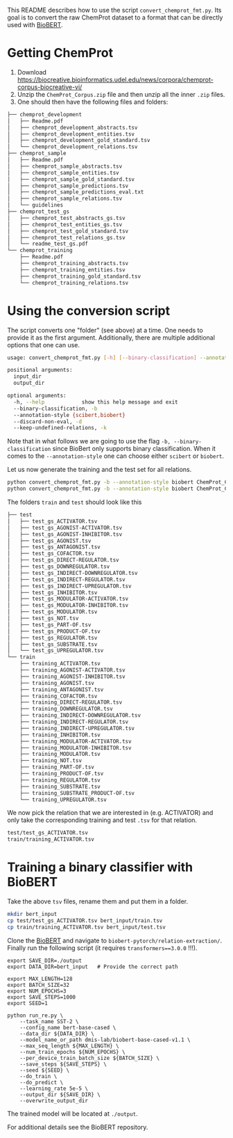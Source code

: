 <!---
BBSearch is a text mining toolbox focused on scientific use cases.

Copyright (C) 2020  Blue Brain Project, EPFL.

This program is free software: you can redistribute it and/or modify
it under the terms of the GNU Lesser General Public License as published by
the Free Software Foundation, either version 3 of the License, or
(at your option) any later version.

This program is distributed in the hope that it will be useful,
but WITHOUT ANY WARRANTY; without even the implied warranty of
MERCHANTABILITY or FITNESS FOR A PARTICULAR PURPOSE.  See the
GNU Lesser General Public License for more details.

You should have received a copy of the GNU Lesser General Public License
along with this program. If not, see <https://www.gnu.org/licenses/>.
-->

This README describes how to use the script `convert_chemprot_fmt.py`. Its goal
is to convert the raw ChemProt dataset to a format that can be directly
used with [BioBERT](https://github.com/dmis-lab/biobert-pytorch).

# Getting ChemProt
1. Download https://biocreative.bioinformatics.udel.edu/news/corpora/chemprot-corpus-biocreative-vi/
2. Unzip the `ChemProt_Corpus.zip` file and then unzip all the inner `.zip` files.
3. One should then have the following files and folders:

```bash
├── chemprot_development
│   ├── Readme.pdf
│   ├── chemprot_development_abstracts.tsv
│   ├── chemprot_development_entities.tsv
│   ├── chemprot_development_gold_standard.tsv
│   └── chemprot_development_relations.tsv
├── chemprot_sample
│   ├── Readme.pdf
│   ├── chemprot_sample_abstracts.tsv
│   ├── chemprot_sample_entities.tsv
│   ├── chemprot_sample_gold_standard.tsv
│   ├── chemprot_sample_predictions.tsv
│   ├── chemprot_sample_predictions_eval.txt
│   ├── chemprot_sample_relations.tsv
│   └── guidelines
├── chemprot_test_gs
│   ├── chemprot_test_abstracts_gs.tsv
│   ├── chemprot_test_entities_gs.tsv
│   ├── chemprot_test_gold_standard.tsv
│   ├── chemprot_test_relations_gs.tsv
│   └── readme_test_gs.pdf
└── chemprot_training
    ├── Readme.pdf
    ├── chemprot_training_abstracts.tsv
    ├── chemprot_training_entities.tsv
    ├── chemprot_training_gold_standard.tsv
    └── chemprot_training_relations.tsv
```


# Using the conversion script
The script converts one "folder" (see above) at a time. One needs to provide it
as the first argument. Additionally, there are multiple additional options
that one can use.


```bash
usage: convert_chemprot_fmt.py [-h] [--binary-classification] --annotation-style {scibert,biobert} [--discard-non-eval] [--keep-undefined-relations] input_dir output_dir

positional arguments:
  input_dir
  output_dir

optional arguments:
  -h, --help            show this help message and exit
  --binary-classification, -b
  --annotation-style {scibert,biobert}
  --discard-non-eval, -d
  --keep-undefined-relations, -k
```

Note that in what follows we are going to use the flag `-b, --binary-classification`
since BioBert only supports binary classification. When it comes to the
`--annotation-style` one can choose either `scibert` or `biobert`.

Let us now generate the training and the test set for all relations.

```bash
python convert_chemprot_fmt.py -b --annotation-style biobert ChemProt_Corpus/chemprot_training train
python convert_chemprot_fmt.py -b --annotation-style biobert ChemProt_Corpus/chemprot_test_gs test
```
The folders `train` and `test` should look like this

```bash
├── test
│   ├── test_gs_ACTIVATOR.tsv
│   ├── test_gs_AGONIST-ACTIVATOR.tsv
│   ├── test_gs_AGONIST-INHIBITOR.tsv
│   ├── test_gs_AGONIST.tsv
│   ├── test_gs_ANTAGONIST.tsv
│   ├── test_gs_COFACTOR.tsv
│   ├── test_gs_DIRECT-REGULATOR.tsv
│   ├── test_gs_DOWNREGULATOR.tsv
│   ├── test_gs_INDIRECT-DOWNREGULATOR.tsv
│   ├── test_gs_INDIRECT-REGULATOR.tsv
│   ├── test_gs_INDIRECT-UPREGULATOR.tsv
│   ├── test_gs_INHIBITOR.tsv
│   ├── test_gs_MODULATOR-ACTIVATOR.tsv
│   ├── test_gs_MODULATOR-INHIBITOR.tsv
│   ├── test_gs_MODULATOR.tsv
│   ├── test_gs_NOT.tsv
│   ├── test_gs_PART-OF.tsv
│   ├── test_gs_PRODUCT-OF.tsv
│   ├── test_gs_REGULATOR.tsv
│   ├── test_gs_SUBSTRATE.tsv
│   └── test_gs_UPREGULATOR.tsv
└── train
    ├── training_ACTIVATOR.tsv
    ├── training_AGONIST-ACTIVATOR.tsv
    ├── training_AGONIST-INHIBITOR.tsv
    ├── training_AGONIST.tsv
    ├── training_ANTAGONIST.tsv
    ├── training_COFACTOR.tsv
    ├── training_DIRECT-REGULATOR.tsv
    ├── training_DOWNREGULATOR.tsv
    ├── training_INDIRECT-DOWNREGULATOR.tsv
    ├── training_INDIRECT-REGULATOR.tsv
    ├── training_INDIRECT-UPREGULATOR.tsv
    ├── training_INHIBITOR.tsv
    ├── training_MODULATOR-ACTIVATOR.tsv
    ├── training_MODULATOR-INHIBITOR.tsv
    ├── training_MODULATOR.tsv
    ├── training_NOT.tsv
    ├── training_PART-OF.tsv
    ├── training_PRODUCT-OF.tsv
    ├── training_REGULATOR.tsv
    ├── training_SUBSTRATE.tsv
    ├── training_SUBSTRATE_PRODUCT-OF.tsv
    └── training_UPREGULATOR.tsv
```
We now pick the relation that we are interested in (e.g. ACTIVATOR) and
only take the corresponding training and test `.tsv` for that relation.

```bash
test/test_gs_ACTIVATOR.tsv
train/training_ACTIVATOR.tsv
```

# Training a binary classifier with BioBERT
Take the above `tsv` files, rename them and put them in a folder.

```bash
mkdir bert_input
cp test/test_gs_ACTIVATOR.tsv bert_input/train.tsv
cp train/training_ACTIVATOR.tsv bert_input/test.tsv
```

Clone the [BioBERT](https://github.com/dmis-lab/biobert-pytorch) and
navigate to `biobert-pytorch/relation-extraction/`. Finally run the following
script (it requires `transformers==3.0.0` !!!).

```
export SAVE_DIR=./output
export DATA_DIR=bert_input   # Provide the correct path

export MAX_LENGTH=128
export BATCH_SIZE=32
export NUM_EPOCHS=3
export SAVE_STEPS=1000
export SEED=1

python run_re.py \
    --task_name SST-2 \
    --config_name bert-base-cased \
    --data_dir ${DATA_DIR} \
    --model_name_or_path dmis-lab/biobert-base-cased-v1.1 \
    --max_seq_length ${MAX_LENGTH} \
    --num_train_epochs ${NUM_EPOCHS} \
    --per_device_train_batch_size ${BATCH_SIZE} \
    --save_steps ${SAVE_STEPS} \
    --seed ${SEED} \
    --do_train \
    --do_predict \
    --learning_rate 5e-5 \
    --output_dir ${SAVE_DIR} \
    --overwrite_output_dir
```
The trained model will be located at `./output`.

For additional details see the BioBERT repository.
